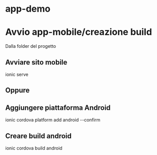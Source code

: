 # app-demo

# Avvio app-mobile/creazione build

Dalla folder del progetto

## Avviare sito mobile

ionic serve

## Oppure
## Aggiungere piattaforma Android

ionic cordova platform add android --confirm

## Creare build android

ionic cordova build android
